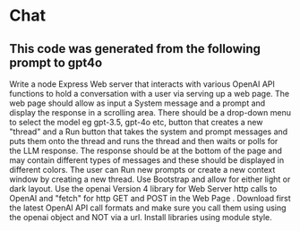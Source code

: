 # Chat

## This code was generated from the following prompt to gpt4o

Write a node Express Web server that interacts with various OpenAI API functions to hold a conversation with a user via serving up a web page. The web page should allow as input a System message and a prompt and display the response in a scrolling area. There should be a drop-down menu to select the model eg gpt-3.5, gpt-4o etc, button that creates a new "thread" and a Run button that takes the system and prompt messages and puts them onto the thread and runs the thread and then waits or polls for the LLM response. The response should be at the bottom of the page and may contain different types of messages and these should be displayed in different colors. The user can Run new prompts or create a new context window by creating a new thread. Use Bootstrap and allow for either light or dark layout. Use the openai Version 4 library for Web Server http calls to OpenAI and "fetch" for http GET and POST in the Web Page . Download first the latest OpenAI API call formats and make sure you call them using using the openai object and NOT via a url. Install libraries using module style.
